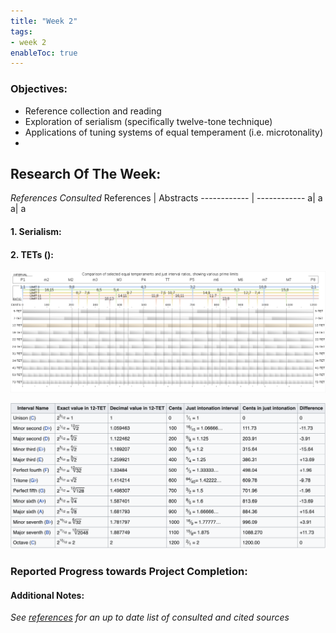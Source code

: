```yaml
---
title: "Week 2"
tags:
- week 2
enableToc: true
---
```


### Objectives: 
- Reference collection and reading 
- Exploration of serialism (specifically twelve-tone technique)
- Applications of tuning systems of equal temperament (i.e. microtonality)
- 

## Research Of The Week:
_References Consulted_
References | Abstracts
------------ | ------------
a| a
a| a






#### 1. **Serialism**:

#### 2. **TETs ()**:


![bruh](Pasted%20image%2020220425221605.png)

![bruh1](Screen%20Shot%202022-04-25%20at%2010.22.34%20PM.png)

### Reported Progress towards Project Completion:


#### Additional Notes:

*See [references](/notes/vault/references.md) for an up to date list of consulted and cited sources*
